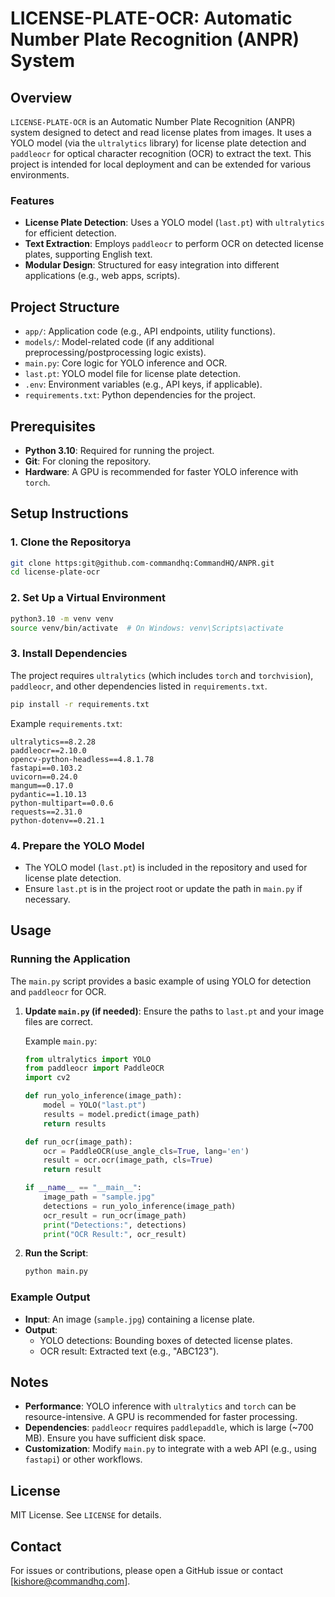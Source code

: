 # LICENSE-PLATE-OCR: Automatic Number Plate Recognition (ANPR) System

## Overview
`LICENSE-PLATE-OCR` is an Automatic Number Plate Recognition (ANPR) system designed to detect and read license plates from images. It uses a YOLO model (via the `ultralytics` library) for license plate detection and `paddleocr` for optical character recognition (OCR) to extract the text. This project is intended for local deployment and can be extended for various environments.

### Features
- **License Plate Detection**: Uses a YOLO model (`last.pt`) with `ultralytics` for efficient detection.
- **Text Extraction**: Employs `paddleocr` to perform OCR on detected license plates, supporting English text.
- **Modular Design**: Structured for easy integration into different applications (e.g., web apps, scripts).

## Project Structure
- `app/`: Application code (e.g., API endpoints, utility functions).
- `models/`: Model-related code (if any additional preprocessing/postprocessing logic exists).
- `main.py`: Core logic for YOLO inference and OCR.
- `last.pt`: YOLO model file for license plate detection.
- `.env`: Environment variables (e.g., API keys, if applicable).
- `requirements.txt`: Python dependencies for the project.

## Prerequisites
- **Python 3.10**: Required for running the project.
- **Git**: For cloning the repository.
- **Hardware**: A GPU is recommended for faster YOLO inference with `torch`.

## Setup Instructions
### 1. Clone the Repositorya
```bash
git clone https:git@github.com-commandhq:CommandHQ/ANPR.git
cd license-plate-ocr
```

### 2. Set Up a Virtual Environment
```bash
python3.10 -m venv venv
source venv/bin/activate  # On Windows: venv\Scripts\activate
```

### 3. Install Dependencies
The project requires `ultralytics` (which includes `torch` and `torchvision`), `paddleocr`, and other dependencies listed in `requirements.txt`.
```bash
pip install -r requirements.txt
```

Example `requirements.txt`:
```
ultralytics==8.2.28
paddleocr==2.10.0
opencv-python-headless==4.8.1.78
fastapi==0.103.2
uvicorn==0.24.0
mangum==0.17.0
pydantic==1.10.13
python-multipart==0.0.6
requests==2.31.0
python-dotenv==0.21.1
```

### 4. Prepare the YOLO Model
- The YOLO model (`last.pt`) is included in the repository and used for license plate detection.
- Ensure `last.pt` is in the project root or update the path in `main.py` if necessary.

## Usage
### Running the Application
The `main.py` script provides a basic example of using YOLO for detection and `paddleocr` for OCR.

1. **Update `main.py` (if needed)**:
   Ensure the paths to `last.pt` and your image files are correct.

   Example `main.py`:
   ```python
   from ultralytics import YOLO
   from paddleocr import PaddleOCR
   import cv2

   def run_yolo_inference(image_path):
       model = YOLO("last.pt")
       results = model.predict(image_path)
       return results

   def run_ocr(image_path):
       ocr = PaddleOCR(use_angle_cls=True, lang='en')
       result = ocr.ocr(image_path, cls=True)
       return result

   if __name__ == "__main__":
       image_path = "sample.jpg"
       detections = run_yolo_inference(image_path)
       ocr_result = run_ocr(image_path)
       print("Detections:", detections)
       print("OCR Result:", ocr_result)
   ```

2. **Run the Script**:
   ```bash
   python main.py
   ```

### Example Output
- **Input**: An image (`sample.jpg`) containing a license plate.
- **Output**:
  - YOLO detections: Bounding boxes of detected license plates.
  - OCR result: Extracted text (e.g., "ABC123").

## Notes
- **Performance**: YOLO inference with `ultralytics` and `torch` can be resource-intensive. A GPU is recommended for faster processing.
- **Dependencies**: `paddleocr` requires `paddlepaddle`, which is large (~700 MB). Ensure you have sufficient disk space.
- **Customization**: Modify `main.py` to integrate with a web API (e.g., using `fastapi`) or other workflows.

## License
MIT License. See `LICENSE` for details.

## Contact
For issues or contributions, please open a GitHub issue or contact [kishore@commandhq.com].
